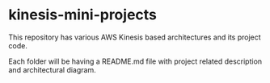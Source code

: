 # kinesis-mini-projects
This repository has various AWS Kinesis based architectures and its project code.

Each folder will be having a README.md file with project related description and architectural diagram.
